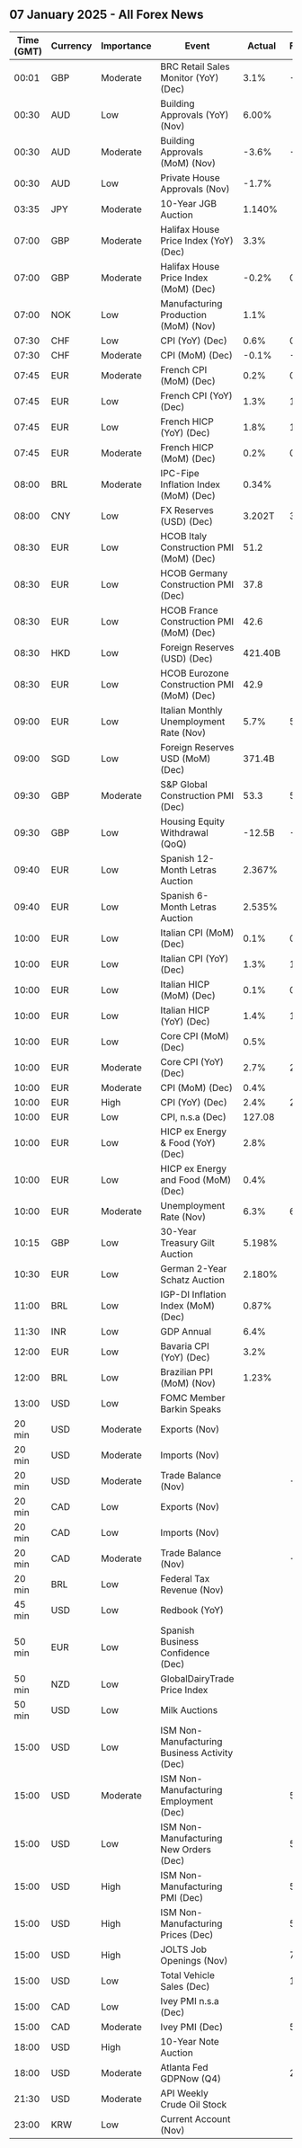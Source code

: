 ## 07 January 2025 - All Forex News

| Time (GMT) | Currency | Importance | Event | Actual | Forecast | Previous |
|------|----------|------------|-------|--------|----------|----------|
| 00:01 | GBP | Moderate | BRC Retail Sales Monitor (YoY) (Dec) | 3.1% | -0.2% | -3.4% |
| 00:30 | AUD | Low | Building Approvals (YoY) (Nov) | 6.00% |  | 13.80% |
| 00:30 | AUD | Moderate | Building Approvals (MoM) (Nov) | -3.6% | -0.9% | 5.2% |
| 00:30 | AUD | Low | Private House Approvals (Nov) | -1.7% |  | -4.0% |
| 03:35 | JPY | Moderate | 10-Year JGB Auction | 1.140% |  | 1.084% |
| 07:00 | GBP | Moderate | Halifax House Price Index (YoY) (Dec) | 3.3% |  | 4.7% |
| 07:00 | GBP | Moderate | Halifax House Price Index (MoM) (Dec) | -0.2% | 0.8% | 1.2% |
| 07:00 | NOK | Low | Manufacturing Production (MoM) (Nov) | 1.1% |  | -1.6% |
| 07:30 | CHF | Low | CPI (YoY) (Dec) | 0.6% | 0.6% | 0.7% |
| 07:30 | CHF | Moderate | CPI (MoM) (Dec) | -0.1% | -0.1% | -0.1% |
| 07:45 | EUR | Moderate | French CPI (MoM) (Dec) | 0.2% | 0.3% | -0.1% |
| 07:45 | EUR | Low | French CPI (YoY) (Dec) | 1.3% | 1.5% | 1.3% |
| 07:45 | EUR | Low | French HICP (YoY) (Dec) | 1.8% | 1.9% | 1.7% |
| 07:45 | EUR | Moderate | French HICP (MoM) (Dec) | 0.2% | 0.4% | -0.1% |
| 08:00 | BRL | Moderate | IPC-Fipe Inflation Index (MoM) (Dec) | 0.34% |  | 1.17% |
| 08:00 | CNY | Low | FX Reserves (USD) (Dec) | 3.202T | 3.250T | 3.266T |
| 08:30 | EUR | Low | HCOB Italy Construction PMI (MoM) (Dec) | 51.2 |  | 48.5 |
| 08:30 | EUR | Low | HCOB Germany Construction PMI (Dec) | 37.8 |  | 38.0 |
| 08:30 | EUR | Low | HCOB France Construction PMI (MoM) (Dec) | 42.6 |  | 43.7 |
| 08:30 | HKD | Low | Foreign Reserves (USD) (Dec) | 421.40B |  | 425.10B |
| 08:30 | EUR | Low | HCOB Eurozone Construction PMI (MoM) (Dec) | 42.9 |  | 42.7 |
| 09:00 | EUR | Low | Italian Monthly Unemployment Rate (Nov) | 5.7% | 5.8% | 5.8% |
| 09:00 | SGD | Low | Foreign Reserves USD (MoM) (Dec) | 371.4B |  | 377.2B |
| 09:30 | GBP | Moderate | S&P Global Construction PMI (Dec) | 53.3 | 54.3 | 55.2 |
| 09:30 | GBP | Low | Housing Equity Withdrawal (QoQ) | -12.5B | -11.5B | -14.7B |
| 09:40 | EUR | Low | Spanish 12-Month Letras Auction | 2.367% |  | 2.207% |
| 09:40 | EUR | Low | Spanish 6-Month Letras Auction | 2.535% |  | 2.552% |
| 10:00 | EUR | Low | Italian CPI (MoM) (Dec) | 0.1% | 0.3% | -0.1% |
| 10:00 | EUR | Low | Italian CPI (YoY) (Dec) | 1.3% | 1.5% | 1.3% |
| 10:00 | EUR | Low | Italian HICP (MoM) (Dec) | 0.1% | 0.3% | -0.1% |
| 10:00 | EUR | Low | Italian HICP (YoY) (Dec) | 1.4% | 1.6% | 1.5% |
| 10:00 | EUR | Low | Core CPI (MoM) (Dec) | 0.5% |  | -0.6% |
| 10:00 | EUR | Moderate | Core CPI (YoY) (Dec) | 2.7% | 2.7% | 2.7% |
| 10:00 | EUR | Moderate | CPI (MoM) (Dec) | 0.4% |  | -0.3% |
| 10:00 | EUR | High | CPI (YoY) (Dec) | 2.4% | 2.4% | 2.2% |
| 10:00 | EUR | Low | CPI, n.s.a (Dec) | 127.08 |  | 126.62 |
| 10:00 | EUR | Low | HICP ex Energy & Food (YoY) (Dec) | 2.8% |  | 2.7% |
| 10:00 | EUR | Low | HICP ex Energy and Food (MoM) (Dec) | 0.4% |  | -0.4% |
| 10:00 | EUR | Moderate | Unemployment Rate (Nov) | 6.3% | 6.3% | 6.3% |
| 10:15 | GBP | Low | 30-Year Treasury Gilt Auction | 5.198% |  | 4.747% |
| 10:30 | EUR | Low | German 2-Year Schatz Auction | 2.180% |  | 1.940% |
| 11:00 | BRL | Low | IGP-DI Inflation Index (MoM) (Dec) | 0.87% |  | 1.18% |
| 11:30 | INR | Low | GDP Annual | 6.4% |  | 8.2% |
| 12:00 | EUR | Low | Bavaria CPI (YoY) (Dec) | 3.2% |  | 2.4% |
| 12:00 | BRL | Low | Brazilian PPI (MoM) (Nov) | 1.23% |  | 0.97% |
| 13:00 | USD | Low | FOMC Member Barkin Speaks |  |  |  |
| 20 min | USD | Moderate | Exports (Nov) |  |  | 265.70B |
| 20 min | USD | Moderate | Imports (Nov) |  |  | 339.60B |
| 20 min | USD | Moderate | Trade Balance (Nov) |  | -78.30B | -73.80B |
| 20 min | CAD | Low | Exports (Nov) |  |  | 64.22B |
| 20 min | CAD | Low | Imports (Nov) |  |  | 65.14B |
| 20 min | CAD | Moderate | Trade Balance (Nov) |  | -0.80B | -0.92B |
| 20 min | BRL | Low | Federal Tax Revenue (Nov) |  |  | 247.92B |
| 45 min | USD | Low | Redbook (YoY) |  |  | 7.1% |
| 50 min | EUR | Low | Spanish Business Confidence (Dec) |  |  | -4.9 |
| 50 min | NZD | Low | GlobalDairyTrade Price Index |  |  | -2.8% |
| 50 min | USD | Low | Milk Auctions |  |  | 4,148.0 |
| 15:00 | USD | Low | ISM Non-Manufacturing Business Activity (Dec) |  |  | 53.7 |
| 15:00 | USD | Moderate | ISM Non-Manufacturing Employment (Dec) |  | 51.4 | 51.5 |
| 15:00 | USD | Low | ISM Non-Manufacturing New Orders (Dec) |  | 54.2 | 53.7 |
| 15:00 | USD | High | ISM Non-Manufacturing PMI (Dec) |  | 53.5 | 52.1 |
| 15:00 | USD | High | ISM Non-Manufacturing Prices (Dec) |  | 57.5 | 58.2 |
| 15:00 | USD | High | JOLTS Job Openings (Nov) |  | 7.730M | 7.744M |
| 15:00 | USD | Low | Total Vehicle Sales (Dec) |  | 16.50M | 16.50M |
| 15:00 | CAD | Low | Ivey PMI n.s.a (Dec) |  |  | 49.7 |
| 15:00 | CAD | Moderate | Ivey PMI (Dec) |  | 55.4 | 52.3 |
| 18:00 | USD | High | 10-Year Note Auction |  |  | 4.235% |
| 18:00 | USD | Moderate | Atlanta Fed GDPNow (Q4) |  | 2.4% | 2.4% |
| 21:30 | USD | Moderate | API Weekly Crude Oil Stock |  |  | -1.442M |
| 23:00 | KRW | Low | Current Account (Nov) |  |  | 9.78B |
